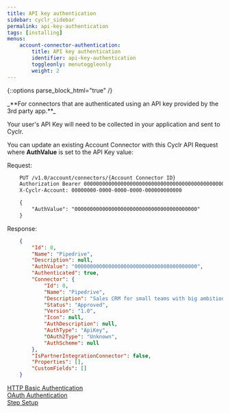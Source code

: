 ```yaml
---
title: API key authentication
sidebar: cyclr_sidebar
permalink: api-key-authentication
tags: [installing]
menus:
    account-connector-authentication:
        title: API key authentication
        identifier: api-key-authentication
        toggleonly: menutoggleonly
        weight: 2
---
```

{::options parse_block_html="true" /}
<section class="card">
_**For connectors that are authenticated using an API key provided by the 3rd party app.**_

Your user's API Key will need to be collected in your application and sent to Cyclr.

You can update an existing Account Connector with this Cyclr API Request where **AuthValue** is set to the API Key value:

Request:

```html
    PUT /v1.0/account/connectors/{Account Connector ID}
    Authorization Bearer 0000000000000000000000000000000000000000000000000000000000000000
    X-Cyclr-Account: 00000000-0000-0000-0000-000000000000

    {
        "AuthValue": "0000000000000000000000000000000000000000"
    }
```

Response:

```json
    {
        "Id": 0,
        "Name": "Pipedrive",
        "Description": null,
        "AuthValue": "0000000000000000000000000000000000000000",
        "Authenticated": true,
        "Connector": {
            "Id": 0,
            "Name": "Pipedrive",
            "Description": "Sales CRM for small teams with big ambitions.",
            "Status": "Approved",
            "Version": "1.0",
            "Icon": null,
            "AuthDescription": null,
            "AuthType": "ApiKey",
            "OAuth2Type": "Unknown",
            "AuthScheme": null
        },
        "IsPartnerIntegrationConnector": false,
        "Properties": [],
        "CustomFields": []
    }
```

[HTTP Basic Authentication](./basic-authentication)  
[OAuth Authentication](./oauth-authentication)  
[Step Setup](./step-set-up)

</section>
